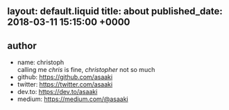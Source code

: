 layout: default.liquid
title: about
published_date: 2018-03-11 15:15:00 +0000
---
## author

* name: christoph  
  calling me _chris_ is fine, _christopher_ not so much
* github: <https://github.com/asaaki>
* twitter: <https://twitter.com/asaaki>
* dev.to: <https://dev.to/asaaki>
* medium: <https://medium.com/@asaaki>
